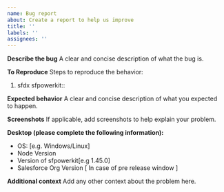 ```yaml
---
name: Bug report
about: Create a report to help us improve
title: ''
labels: ''
assignees: ''
---
```


**Describe the bug**
A clear and concise description of what the bug is.

**To Reproduce**
Steps to reproduce the behavior:

1. sfdx sfpowerkit:<module>:<command> <options>

**Expected behavior**
A clear and concise description of what you expected to happen.

**Screenshots**
If applicable, add screenshots to help explain your problem.

**Desktop (please complete the following information):**

-   OS: [e.g. Windows/Linux]
-   Node Version
-   Version of sfpowerkit[e.g 1.45.0]
-   Salesforce Org Version [ In case of pre release window ]

**Additional context**
Add any other context about the problem here.
